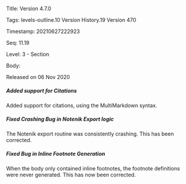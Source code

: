Title:  Version 4.7.0

Tags:   levels-outline.10 Version History.19 Version 470

Timestamp: 20210627222923

Seq:    11.19

Level:  3 - Section

Body: 

Released on 06 Nov 2020
 
##### Added support for Citations

Added support for citations, using the MultiMarkdown syntax. 

 
##### Fixed Crashing Bug in Notenik Export logic

The Notenik export routine was consistently crashing. This has been corrected. 

 
##### Fixed Bug in Inline Footnote Generation

When the body only contained inline footnotes, the footnote definitions were never generated. This has now been corrected.
